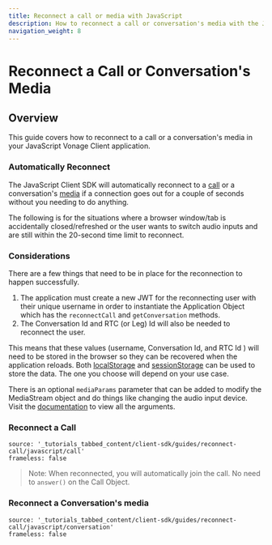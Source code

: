 ```yaml
---
title: Reconnect a call or media with JavaScript
description: How to reconnect a call or conversation's media with the JavaScript Client SDK.
navigation_weight: 8
---
```


# Reconnect a Call or Conversation's Media

## Overview

This guide covers how to reconnect to a call or a conversation's media in your JavaScript Vonage Client application.

### Automatically Reconnect

The JavaScript Client SDK will automatically reconnect to a [call](https://developer.vonage.com/sdk/stitch/javascript/Application.html#reconnectCall) or a conversation's [media](https://developer.vonage.com/sdk/stitch/javascript/Media.html#enable) if a connection goes out for a couple of seconds without you needing to do anything. 

The following is for the situations where a browser window/tab is accidentally closed/refreshed or the user wants to switch audio inputs and are still within the 20-second time limit to reconnect.

### Considerations

There are a few things that need to be in place for the reconnection to happen successfully.

1. The application must create a new JWT for the reconnecting user with their unique username in order to instantiate the Application Object which has the `reconnectCall` and `getConversation` methods.
2. The Conversation Id and RTC (or Leg) Id will also be needed to reconnect the user.

This means that these values (username, Conversation Id, and RTC Id ) will need to be stored in the browser so they can be recovered when the application reloads. Both [localStorage](https://developer.mozilla.org/en-US/docs/Web/API/Window/localStorage) and [sessionStorage](https://developer.mozilla.org/en-US/docs/Web/API/Window/sessionStorage) can be used to store the data. The one you choose will depend on your use case.

There is an optional `mediaParams` parameter that can be added to modify the MediaStream object and do things like changing the audio input device. Visit the [documentation](https://developer.vonage.com/sdk/stitch/javascript/Media.html#enable) to view all the arguments.

### Reconnect a Call

```tabbed_content
source: '_tutorials_tabbed_content/client-sdk/guides/reconnect-call/javascript/call'
frameless: false
```

>Note: When reconnected, you will automatically join the call. No need to `answer()` on the Call Object. 

### Reconnect a Conversation's media

```tabbed_content
source: '_tutorials_tabbed_content/client-sdk/guides/reconnect-call/javascript/conversation'
frameless: false
```
